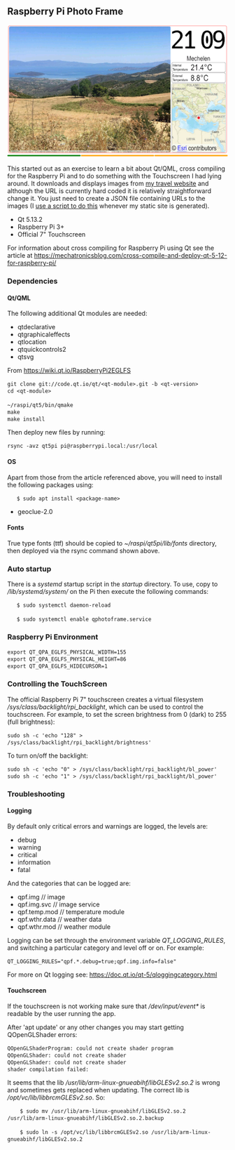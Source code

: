 ## Raspberry Pi Photo Frame

![QPhotoFrame Screen Shot](Assets/screenshot.png?raw=true "QPhotoFrame Screen Shot")

This started out as an exercise to learn a bit about Qt/QML, cross compiling for the Raspberry Pi and to do something with the Touchscreen I had lying around. It downloads and displays images from [my travel website](https://www.neavey.net/) and although the URL is currently hard coded it is relatively straightforward change it. You just need to create a JSON file containing URLs to the images (I [use a script to do this](https://github.com/patrickn/neaveynet-hugo/blob/main/image-search.py) whenever my static site is generated).


* Qt 5.13.2
* Raspberry Pi 3+
* Official 7" Touchscreen

For information about cross compiling for Raspberry Pi using Qt see the article at https://mechatronicsblog.com/cross-compile-and-deploy-qt-5-12-for-raspberry-pi/


### Dependencies

#### Qt/QML

The following additional Qt modules are needed:

* qtdeclarative
* qtgraphicaleffects
* qtlocation
* qtquickcontrols2
* qtsvg

From https://wiki.qt.io/RaspberryPi2EGLFS

```
git clone git://code.qt.io/qt/<qt-module>.git -b <qt-version>
cd <qt-module>

~/raspi/qt5/bin/qmake
make
make install
```

Then deploy new files by running:

```
rsync -avz qt5pi pi@raspberrypi.local:/usr/local
```

#### OS

Apart from those from the article referenced above, you will need to install the following packages using:

```
   $ sudo apt install <package-name>
```

* geoclue-2.0

#### Fonts

True type fonts (ttf) should be copied to _~/raspi/qt5pi/lib/fonts_ directory, then deployed via the rsync command shown above. 


### Auto startup

There is a _systemd_ startup script in the _startup_ directory. To use, copy to _/lib/systemd/system/_ on the Pi then execute the following commands:

```
   $ sudo systemctl daemon-reload

   $ sudo systemctl enable qphotoframe.service
```

### Raspberry Pi Environment

```
export QT_QPA_EGLFS_PHYSICAL_WIDTH=155
export QT_QPA_EGLFS_PHYSICAL_HEIGHT=86
export QT_QPA_EGLFS_HIDECURSOR=1
```

### Controlling the TouchScreen

The official Raspberry Pi 7" touchscreen creates a virtual filesystem _/sys/class/backlight/rpi_backlight_, which can be used to control the touchscreen. For example, to set the screen brightness from 0 (dark) to 255 (full brightness):

```
sudo sh -c 'echo "128" > /sys/class/backlight/rpi_backlight/brightness'
```

To turn on/off the backlight:

```
sudo sh -c 'echo "0" > /sys/class/backlight/rpi_backlight/bl_power'
sudo sh -c 'echo "1" > /sys/class/backlight/rpi_backlight/bl_power'
```

### Troubleshooting

#### Logging

By default only critical errors and warnings are logged, the levels are:

* debug
* warning
* critical
* information
* fatal

And the categories that can be logged are:

* qpf.img         // image
* qpf.img.svc     // image service
* qpf.temp.mod    // temperature module
* qpf.wthr.data   // weather data
* qpf.wthr.mod    // weather module

Logging can be set through the environment variable _QT_LOGGING_RULES_, and switching a particular category and level off or on. For example:

```
QT_LOGGING_RULES="qpf.*.debug=true;qpf.img.info=false"
```

For more on Qt logging see: https://doc.qt.io/qt-5/qloggingcategory.html


#### Touchscreen

If the touchscreen is not working make sure that _/dev/input/event*_ is readable by the user running the app.

After 'apt update' or any other changes you may start getting QOpenGLShader errors:

```
QOpenGLShaderProgram: could not create shader program
QOpenGLShader: could not create shader
QOpenGLShader: could not create shader
shader compilation failed:
```

It seems that the lib _/usr/lib/arm-linux-gnueabihf/libGLESv2.so.2_ is wrong and sometimes gets replaced when updating. The correct lib is _/opt/vc/lib/libbrcmGLESv2.so_. So:

```
    $ sudo mv /usr/lib/arm-linux-gnueabihf/libGLESv2.so.2 /usr/lib/arm-linux-gnueabihf/libGLESv2.so.2.backup

    $ sudo ln -s /opt/vc/lib/libbrcmGLESv2.so /usr/lib/arm-linux-gnueabihf/libGLESv2.so.2
```


